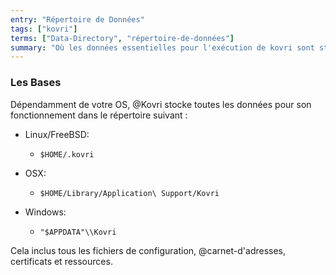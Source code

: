 ```yaml
---
entry: "Répertoire de Données"
tags: ["kovri"]
terms: ["Data-Directory", "répertoire-de-données"]
summary: "Où les données essentielles pour l'exécution de kovri sont stockées."
---
```


### Les Bases

Dépendamment de votre OS, @Kovri stocke toutes les données pour son fonctionnement dans le répertoire suivant :

- Linux/FreeBSD:
  - `$HOME/.kovri`

- OSX:
  - `$HOME/Library/Application\ Support/Kovri`

- Windows:
  - `"$APPDATA"\\Kovri`

Cela inclus tous les fichiers de configuration, @carnet-d'adresses, certificats et ressources.
